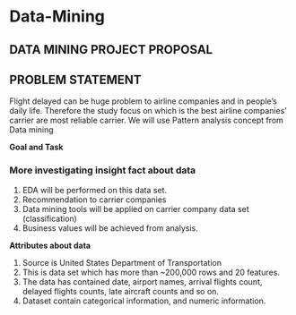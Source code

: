 # Data-Mining

## **DATA MINING PROJECT PROPOSAL**

## PROBLEM STATEMENT

Flight delayed can be huge problem to airline companies and in people’s daily life. Therefore the study focus on which is the best airline companies’ carrier are most reliable carrier. We will use Pattern analysis concept from Data mining


**Goal and Task**

### More investigating insight fact about data

1. EDA will be performed on this data set.
2. Recommendation to carrier companies
3. Data mining tools will be applied on carrier company data set (classification)
4. Business values will be achieved from analysis.

**Attributes about data**

1. Source is United States Department of Transportation
2. This is data set which has more than ~200,000 rows and 20 features.
3. The data has contained date, airport names, arrival flights count, delayed flights counts, late aircraft counts and so on.
4. Dataset contain categorical information, and numeric information.